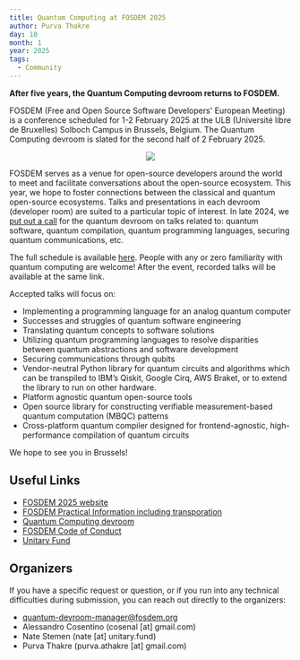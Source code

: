 ```yaml
---
title: Quantum Computing at FOSDEM 2025
author: Purva Thakre
day: 10
month: 1
year: 2025
tags: 
  - Community
---
```


**After five years, the Quantum Computing devroom returns to FOSDEM.**

FOSDEM (Free and Open Source Software Developers' European Meeting) is a conference scheduled for 1-2 February 2025 at the ULB (Université libre de Bruxelles) Solboch Campus in Brussels, Belgium. The Quantum Computing devroom is slated for the second half of 2 February 2025.

<p align="center">
  <img src="/images/fosdem_25.png" />
</p>


FOSDEM serves as a venue for open-source developers around the world to meet and facilitate conversations about the open-source ecosystem. This year, we hope to foster connections between the classical and quantum open-source ecosystems. Talks and presentations in each devroom (developer room) are suited to a particular topic of interest. In late 2024, we [put out a call](https://unitary.fund/community/FOSDEM_2025/) for the quantum devroom on talks related to: quantum software, quantum compilation, quantum programming languages, securing quantum communications, etc. 

The full schedule is available [here](https://fosdem.org/2025/schedule/track/quantum/). People with any or zero familiarity with quantum computing are welcome! After the event, recorded talks will be available at the same link.

Accepted talks will focus on:
- Implementing a programming language for an analog quantum computer
- Successes and struggles of quantum software engineering
- Translating quantum concepts to software solutions
- Utilizing quantum programming languages to resolve disparities between quantum abstractions and software development
- Securing communications through qubits
- Vendor-neutral Python library for quantum circuits and algorithms which can be transpiled to IBM’s Qiskit, Google Cirq, AWS Braket, or to extend the library to run on other hardware.
- Platform agnostic quantum open-source tools
- Open source library for constructing verifiable measurement-based quantum computation (MBQC) patterns
- Cross-platform quantum compiler designed for frontend-agnostic, high-performance compilation of quantum circuits

We hope to see you in Brussels!

## Useful Links

- [FOSDEM 2025 website](https://fosdem.org/2025/)
- [FOSDEM Practical Information including transporation](https://fosdem.org/2025/practical/)
- [Quantum Computing devroom](https://fosdem.org/2025/schedule/track/quantum/)
- [FOSDEM Code of Conduct](https://fosdem.org/2025/practical/conduct/)
- [Unitary Fund](https://unitary.fund/)

## Organizers

If you have a specific request or question, or if you run into any technical difficulties during submission, you can reach out directly to the organizers:

- quantum-devroom-manager@fosdem.org
- Alessandro Cosentino (cosenal [at] gmail.com)
- Nate Stemen (nate [at] unitary.fund)
- Purva Thakre (purva.athakre [at] gmail.com)